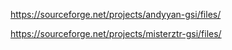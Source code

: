 https://sourceforge.net/projects/andyyan-gsi/files/

https://sourceforge.net/projects/misterztr-gsi/files/
